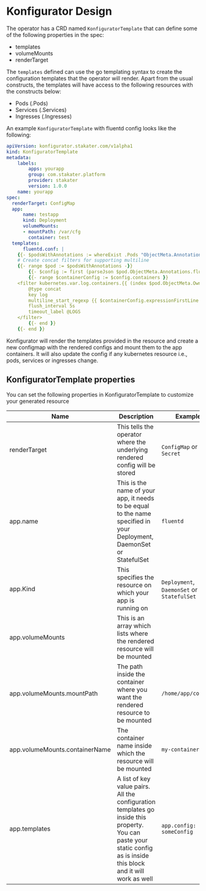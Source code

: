 # Konfigurator Design

The operator has a CRD named `KonfiguratorTemplate` that can define some of the following properties in the spec:

- templates
- volumeMounts
- renderTarget

The `templates` defined can use the go templating syntax to create the configuration templates that the operator will render. Apart from the usual constructs, the templates will have access to the following resources with the constructs below:

- Pods (.Pods)
- Services (.Services)
- Ingresses (.Ingresses)

An example `KonfiguratorTemplate` with fluentd config looks like the following:

```yaml
apiVersion: konfigurator.stakater.com/v1alpha1
kind: KonfiguratorTemplate
metadata:
    labels:
        apps: yourapp
        group: com.stakater.platform
        provider: stakater
        version: 1.0.0
    name: yourapp
spec:
  renderTarget: ConfigMap
  app:
      name: testapp
      kind: Deployment
      volumeMounts:
      - mountPath: /var/cfg
        container: test
  templates:
      fluentd.conf: |
    {{- $podsWithAnnotations := whereExist .Pods "ObjectMeta.Annotations.fluentdConfiguration" -}}
    # Create concat filters for supporting multiline
    {{- range $pod := $podsWithAnnotations -}}
        {{- $config := first (parseJson $pod.ObjectMeta.Annotations.fluentdConfiguration) }}
        {{- range $containerConfig := $config.containers }}
    <filter kubernetes.var.log.containers.{{ (index $pod.ObjectMeta.OwnerReferences 0).Name }}**_{{ $pod.ObjectMeta.Namespace }}_{{ $containerConfig.containerName }}**.log>
        @type concat
        key log
        multiline_start_regexp {{ $containerConfig.expressionFirstLine }}
        flush_interval 5s
        timeout_label @LOGS
    </filter>
        {{- end }}
    {{- end }}
```

Konfigurator will render the templates provided in the resource and create a new configmap with the rendered configs and mount them to the app containers. It will also update the config if any kubernetes resource i.e., pods, services or ingresses change.

## KonfiguratorTemplate properties

You can set the following properties in KonfiguratorTemplate to customize your generated resource

| Name                           | Description                                                                                                                                                           | Example                                    |
|--------------------------------|-----------------------------------------------------------------------------------------------------------------------------------------------------------------------|--------------------------------------------|
| renderTarget                   | This tells the operator where the underlying rendered config will be stored                                                                                           | `ConfigMap` or `Secret`                    |
| app.name                       | This is the name of your app, it needs to be equal to the name specified in your Deployment, DaemonSet or StatefulSet                                                 | `fluentd`                                  |
| app.Kind                       | This specifies the resource on which your app is running on                                                                                                           | `Deployment`, `DaemonSet` or `StatefulSet` |
| app.volumeMounts               | This is an array which lists where the rendered resource will be mounted                                                                                              |                                            |
| app.volumeMounts.mountPath     | The path inside the container where you want the rendered resource to be mounted                                                                                      | `/home/app/config/`                        |
| app.volumeMounts.containerName | The container name inside which the resource will be mounted                                                                                                          | `my-container`                             |
| app.templates                  | A list of key value pairs. All the configuration templates go inside this property. You can paste your static config as is inside this block and it will work as well | `app.config: someConfig`                   |